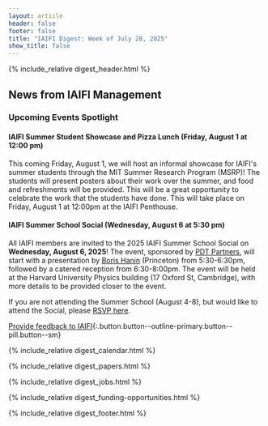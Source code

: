 ```yaml
---
layout: article
header: false
footer: false
title: "IAIFI Digest: Week of July 28, 2025"
show_title: false
--- 
```


{% include_relative digest_header.html %}

## News from IAIFI Management

### Upcoming Events Spotlight

#### IAIFI Summer Student Showcase and Pizza Lunch (Friday, August 1 at 12:00 pm)
This coming Friday, August 1, we will host an informal showcase for IAIFI's summer students through the MIT Summer Research Program (MSRP)! The students will present posters about their work over the summer, and food and refreshments will be provided. This will be a great opportunity to celebrate the work that the students have done. This will take place on Friday, August 1 at 12:00pm at the IAIFI Penthouse.

#### IAIFI Summer School Social (Wednesday, August 6 at 5:30 pm)
All IAIFI members are invited to the 2025 IAIFI Summer School Social on **Wednesday, August 6, 2025**! The event, sponsored by [PDT Partners](https://pdtpartners.com/), will start with a presentation by [Boris Hanin](https://boris-hanin.github.io/) (Princeton) from 5:30-6:30pm, followed by a catered reception from 6:30-8:00pm. The event will be held at the Harvard University Physics building (17 Oxford St, Cambridge), with more details to be provided closer to the event.

If you are not attending the Summer School (August 4-8), but would like to attend the Social, please [RSVP here](https://app.smartsheet.com/b/form/0197e5432a487e00b3a4638971bf0aae).  

[Provide feedback to IAIFI](https://forms.gle/hk2mrqjaLY8nCZrE6){:.button.button--outline-primary.button--pill.button--sm}

{% include_relative digest_calendar.html %}

{% include_relative digest_papers.html %}
 
{% include_relative digest_jobs.html %}

{% include_relative digest_funding-opportunities.html %}

{% include_relative digest_footer.html %}
